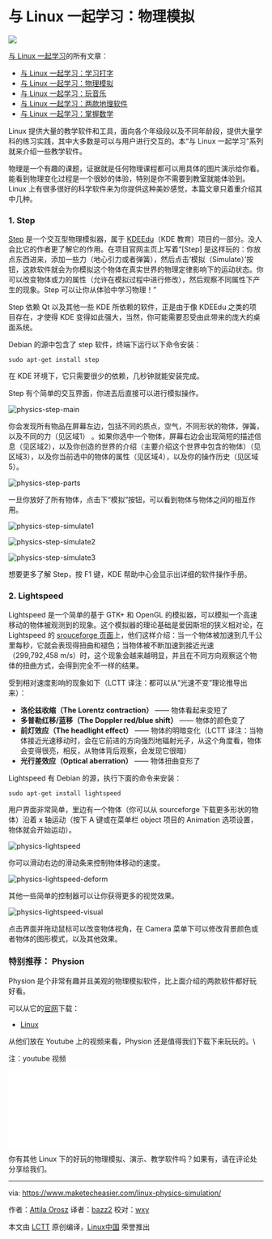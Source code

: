与 Linux 一起学习：物理模拟
================================================================================
![](https://www.maketecheasier.com/assets/uploads/2015/07/physics-fetured.jpg)

[与 Linux 一起学习][1]的所有文章：

- [与 Linux 一起学习：学习打字][2]
- [与 Linux 一起学习：物理模拟][3]
- [与 Linux 一起学习：玩音乐][4]
- [与 Linux 一起学习：两款地理软件][5]
- [与 Linux 一起学习：掌握数学][6]

Linux 提供大量的教学软件和工具，面向各个年级段以及不同年龄段，提供大量学科的练习实践，其中大多数是可以与用户进行交互的。本“与 Linux 一起学习”系列就来介绍一些教学软件。

物理是一个有趣的课题，证据就是任何物理课程都可以用具体的图片演示给你看。能看到物理变化过程是一个很妙的体验，特别是你不需要到教室就能体验到。Linux 上有很多很好的科学软件来为你提供这种美妙感觉，本篇文章只着重介绍其中几种。

### 1. Step ###

[Step][7] 是一个交互型物理模拟器，属于 [KDEEdu][8]（KDE 教育）项目的一部分。没人会比它的作者更了解它的作用。在项目官网主页上写着“[Step] 是这样玩的：你放点东西进来，添加一些力（地心引力或者弹簧），然后点击‘模拟（Simulate）’按钮，这款软件就会为你模拟这个物体在真实世界的物理定律影响下的运动状态。你可以改变物体或力的属性（允许在模拟过程中进行修改），然后观察不同属性下产生的现象。Step 可以让你从体验中学习物理！”

Step 依赖 Qt 以及其他一些 KDE 所依赖的软件，正是由于像 KDEEdu 之类的项目存在，才使得 KDE 变得如此强大，当然，你可能需要忍受由此带来的庞大的桌面系统。

Debian 的源中包含了 step 软件，终端下运行以下命令安装：

    sudo apt-get install step

在 KDE 环境下，它只需要很少的依赖，几秒钟就能安装完成。

Step 有个简单的交互界面，你进去后直接可以进行模拟操作。

![physics-step-main](https://www.maketecheasier.com/assets/uploads/2015/07/physics-step-main.png)

你会发现所有物品在屏幕左边，包括不同的质点，空气，不同形状的物体，弹簧，以及不同的力（见区域1） 。如果你选中一个物体，屏幕右边会出现简短的描述信息（见区域2），以及你创造的世界的介绍（主要介绍这个世界中包含的物体）（见区域3），以及你当前选中的物体的属性（见区域4），以及你的操作历史（见区域5）。

![physics-step-parts](https://www.maketecheasier.com/assets/uploads/2015/07/physics-step-parts.png)

一旦你放好了所有物体，点击下“模拟”按钮，可以看到物体与物体之间的相互作用。

![physics-step-simulate1](https://www.maketecheasier.com/assets/uploads/2015/07/physics-step-simulate1.png)

![physics-step-simulate2](https://www.maketecheasier.com/assets/uploads/2015/07/physics-step-simulate2.png)

![physics-step-simulate3](https://www.maketecheasier.com/assets/uploads/2015/07/physics-step-simulate3.png)

想要更多了解 Step，按 F1 键，KDE 帮助中心会显示出详细的软件操作手册。

### 2. Lightspeed ###

Lightspeed 是一个简单的基于 GTK+ 和 OpenGL 的模拟器，可以模拟一个高速移动的物体被观测到的现象。这个模拟器的理论基础是爱因斯坦的狭义相对论，在 Lightspeed 的 [srouceforge 页面][9]上，他们这样介绍：当一个物体被加速到几千公里每秒，它就会表现得扭曲和褪色；当物体被不断加速到接近光速（299,792,458 m/s）时，这个现象会越来越明显，并且在不同方向观察这个物体的扭曲方式，会得到完全不一样的结果。

受到相对速度影响的现象如下（LCTT 译注：都可以从“光速不变”理论推导出来）：

- **洛伦兹收缩（The Lorentz contraction）** —— 物体看起来变短了
- **多普勒红移/蓝移（The Doppler red/blue shift）** —— 物体的颜色变了
- **前灯效应（The headlight effect）** —— 物体的明暗变化（LCTT 译注：当物体接近光速移动时，会在它前进的方向强烈地辐射光子，从这个角度看，物体会变得很亮，相反，从物体背后观察，会发现它很暗）
- **光行差效应（Optical aberration）** —— 物体扭曲变形了

Lightspeed 有 Debian 的源，执行下面的命令来安装：

    sudo apt-get install lightspeed

用户界面非常简单，里边有一个物体（你可以从 sourceforge 下载更多形状的物体）沿着 x 轴运动（按下 A 键或在菜单栏 object 项目的 Animation 选项设置，物体就会开始运动）。

![physics-lightspeed](https://www.maketecheasier.com/assets/uploads/2015/08/physics-lightspeed.png)

你可以滑动右边的滑动条来控制物体移动的速度。

![physics-lightspeed-deform](https://www.maketecheasier.com/assets/uploads/2015/08/physics-lightspeed-deform.png)

其他一些简单的控制器可以让你获得更多的视觉效果。

![physics-lightspeed-visual](https://www.maketecheasier.com/assets/uploads/2015/08/physics-lightspeed-visual.png)

点击界面并拖动鼠标可以改变物体视角，在 Camera 菜单下可以修改背景颜色或者物体的图形模式，以及其他效果。

### 特别推荐： Physion ###

Physion 是个非常有趣并且美观的物理模拟软件，比上面介绍的两款软件都好玩好看。

可以从它的[官网][10]下载：

- [Linux][11]

从他们放在 Youtube 上的视频来看，Physion 还是值得我们下载下来玩玩的。\

注：youtube 视频
<iframe frameborder="0" src="//www.youtube.com/embed/P32UHa-3BfU?autoplay=1&amp;autohide=2&amp;border=0&amp;wmode=opaque&amp;enablejsapi=1&amp;controls=0&amp;showinfo=0" id="youtube-iframe"></iframe>

你有其他 Linux 下的好玩的物理模拟、演示、教学软件吗？如果有，请在评论处分享给我们。

--------------------------------------------------------------------------------

via: https://www.maketecheasier.com/linux-physics-simulation/

作者：[Attila Orosz][a]
译者：[bazz2](https://github.com/bazz2)
校对：[wxy](https://github.com/wxy)

本文由 [LCTT](https://github.com/LCTT/TranslateProject) 原创编译，[Linux中国](https://linux.cn/) 荣誉推出

[a]:https://www.maketecheasier.com/author/attilaorosz/
[1]:https://www.maketecheasier.com/series/learn-with-linux/
[2]:https://linux.cn/article-6902-1.html
[3]:https://www.maketecheasier.com/linux-physics-simulation/
[4]:https://www.maketecheasier.com/linux-learning-music/
[5]:https://www.maketecheasier.com/linux-geography-apps/
[6]:https://linux.cn/article-6546-1.html
[7]:https://edu.kde.org/applications/all/step
[8]:https://edu.kde.org/
[9]:http://lightspeed.sourceforge.net/
[10]:http://www.physion.net/
[11]:http://physion.net/en/downloads/linux/13-physion-linux-x8664/download